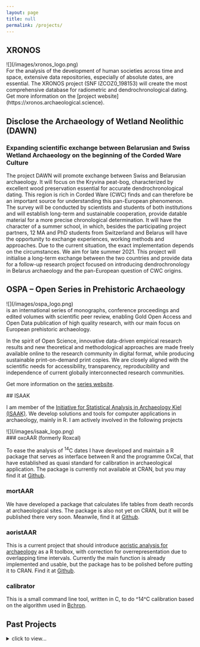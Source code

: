 ```yaml
---
layout: page
title: null
permalink: /projects/
---
```

## XRONOS

<div class="pure-g">
<div class="pure-u-1-5" markdown="1" style="padding-right:20px;">
![](/images/xronos_logo.png)
</div>
<div class="pure-u-4-5" markdown="1">
For the analysis of the development of human societies across time and space, extensive data repositories, especially of absolute dates, are essential. The XRONOS project (SNF IZCOZ0_198153) will create the most comprehensive database for radiometric and dendrochronological dating. Get more information on the [project website](https://xronos.archaeological.science).
</div>
</div>

## Disclose the Archaeology of Wetland Neolithic (DAWN)
### Expanding scientific exchange between Belarusian and Swiss Wetland Archaeology on the beginning of the Corded Ware Culture

The project DAWN will promote exchange between Swiss and Belarusian archaeology. It will focus on the Kryvina peat-bog, characterized by excellent wood preservation essential for accurate dendrochronological dating. This region is rich in Corded Ware (CWC) finds and can therefore be an important source for understanding this pan-European phenomenon. The survey will be conducted by scientists and students of both institutions and will establish long-term and sustainable cooperation, provide datable material for a more precise chronological determination. It will have the character of a summer school, in which, besides the participating project partners, 12 MA and PhD students from Switzerland and Belarus will have the opportunity to exchange experiences, working methods and approaches. Due to the current situation, the exact implementation depends on the circumstances. We aim for late summer 2021. This project will initialise a long-term exchange between the two countries and provide data for a follow-up research project focused on introducing dendrochronology in Belarus archaeology and the pan-European question of CWC origins.

## OSPA – Open Series in Prehistoric Archaeology

<div class="pure-g">
<div class="pure-u-1-5" markdown="1" style="padding-right:20px;">
![](/images/ospa_logo.png)
</div>
<div class="pure-u-4-5" markdown="1">
is an international series of monographs, conference proceedings and edited volumes with scientific peer review, enabling Gold Open Access and Open Data publication of high quality research, with our main focus on European prehistoric archaeology.

In the spirit of Open Science, innovative data-driven empirical research results and new theoretical and methodological approaches are made freely available online to the research community in digital format, while producing sustainable print-on-demand print copies. We are closely aligned with the scientific needs for accessibility, transparency, reproducibility and independence of current globally interconnected research communities.

Get more information on the [series website](https://ospa.archaeological.science).
</div>
</div>

<div class="pure-g">
<div class="pure-u-4-5" markdown="1">
## ISAAK

I am member of the [Initiative for Statistical Analysis in Archaeology Kiel (ISAAK)](https://github.com/ISAAKiel). We develop solutions and tools for computer applications in archaeology, mainly in R. I am actively involved in the following projects

</div>
<div class="pure-u-1-5" markdown="1" style="padding-right:20px;">
![](/images/isaak_logo.png)
</div>
</div>
### oxcAAR (formerly Roxcal)

To ease the analysis of <sup>14</sup>C dates I have developed and maintain a R package that serves as interface between R and the programme OxCal, that have established as quasi standard for calibration in archaeological application. The package is currently not available at CRAN, but you may find it at [Github](https://github.com/ISAAKiel/oxcAAR).

### mortAAR

We have developed a package that calculates life tables from death records at archaeological sites. The package is also not yet on CRAN, but it will be published there very soon. Meanwile, find it at [Github](https://github.com/ISAAKiel/mortAAR).

### aoristAAR

This is a current project that should introduce [aoristic analysis for archaeology](http://dx.doi.org/10.11588/ai.2004.2.12685) as a R toolbox, with correction for overrepresentation due to overlapping time intervals. Currently the main function is already implemented and usable, but the package has to be polished before putting it to CRAN. Find it at [Github](https://github.com/ISAAKiel/aoristAAR).

### calibrator

This is a small command line tool, written in C, to do ^14^C calibration based on the algorithm used in [Bchron](https://github.com/andrewcparnell/Bchron).

## Past Projects
<details markdown="block">
<summary>click to view...</summary>

## Project F1 of SFB 1266
### Supra-regional crises: Abrupt climate change and responses of (multi-cultural) ancient societies in the western Mediterranean area and in Southern Central Europe around 4200 years BP

Until 2018 I was employed as PostDoc within the project [F1](http://www.sfb1266.uni-kiel.de/en/projects/cluster-f/f1-supra-regional-crises) of the [SFB 1266](www.sfb1266.uni-kiel.de), dealing with the causal relation between the transition from Chalcolithic to Bronze Age (starting with iberia) and the [4.2ky event](https://en.wikipedia.org/wiki/4.2_kiloyear_event).

## RADON

RADON was one of the largest repositories for <sup>14</sup>C dates for prehistoric archaeology worldwide. We collected these data from the literature and from other available ressources to make them easily available for the scientific audience.

While [RADON](http://radon.ufg.uni-kiel.de) was dedicated to radiocarbon dates of the Neolithic, its sister [RADON-B](http://radon.ufg.uni-kiel.de) collected dates of the Bronze Age.

I was responsible for the data aquisition for RADON and have developed and maintained the web application for both portals.

## Eythra

From 1993 – 2000 a LBK and SBK settlement area measuring 30 ha were excavated in the course of coal opencast mining. It is one of the largest excavated early neolithic settlement sites of central Europe. I developed a web database for this project to cope with the enourmous amount of archaeological data from this excavation and the complexity of analizing them. You may find more information on the project on [its web presence](http://www.archaeologie.sachsen.de/2382.htm).

## MetDB

The project 'Mobilities, entanglements and transformations in Neolithic societies on the Swiss Plateau (3900-3500 BC)' investigates the different phenomena of mobilities, social relationships and cultural entanglements as well as triggered cultural appropriations and transformations or rejections on the basis of ceramic and lithic material from a large number of dendrochronologically well dated swiss and Southern German wetland sites. To host the large amount of information regarding this material I set up a RoR based web application data base for the internal use in this project. More details on the project can be found at [its web presence](http://www.iaw.unibe.ch/forschung/abt_pa_ufg/mobilities_entanglements_and_transformations/index_ger.html).

## SPP 1400 "Early Monumentality and Social Differenciation"

Within this DFG project we investigated the first farmers of northern central Europe. 

Find more details on the [project website](http://www.monument.ufg.uni-kiel.de).

</details>
